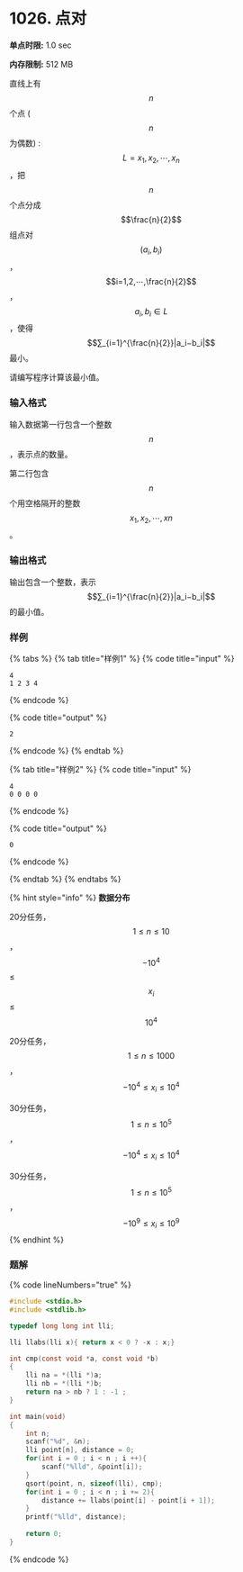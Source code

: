 # 1026. 点对

**单点时限:** 1.0 sec

**内存限制:** 512 MB

直线上有$$n$$ 个点 ($$n$$ 为偶数) : $$L=x_1,x_2,⋯,x_n$$，把$$n$$ 个点分成$$\frac{n}{2}$$ 组点对 $$(a_i,b_i)$$，$$i=1,2,⋯,\frac{n}{2}$$ ，$$a_i,b_i∈L$$，使得 $$∑_{i=1}^{\frac{n}{2}}|a_i−b_i|$$ 最小。

请编写程序计算该最小值。

### 输入格式

输入数据第一行包含一个整数$$n$$ ，表示点的数量。

第二行包含 $$n$$ 个用空格隔开的整数$$x_1,x_2,⋯,xn$$。

### 输出格式

输出包含一个整数，表示$$∑_{i=1}^{\frac{n}{2}}|a_i−b_i|$$的最小值。

### 样例

{% tabs %}
{% tab title="样例1" %}
{% code title="input" %}
```
4
1 2 3 4
```
{% endcode %}

{% code title="output" %}
```
2
```
{% endcode %}
{% endtab %}

{% tab title="样例2" %}
{% code title="input" %}
```
4
0 0 0 0
```
{% endcode %}

{% code title="output" %}
```
0
```
{% endcode %}


{% endtab %}
{% endtabs %}

{% hint style="info" %}
**数据分布**

20分任务，$$1≤n≤10$$， $$−10^4$$≤$$x_i$$≤$$10^4$$

20分任务，$$1≤n≤1000$$，$$−10^4≤x_i≤10^4$$

30分任务，$$1≤n≤10^5$$，$$−10^4≤x_i≤10^4$$

30分任务，$$1≤n≤10^5$$，$$−10^9≤x_i≤10^9$$
{% endhint %}

### 题解

{% code lineNumbers="true" %}
```c
#include <stdio.h> 
#include <stdlib.h>

typedef long long int lli;

lli llabs(lli x){ return x < 0 ? -x : x;}

int cmp(const void *a, const void *b)
{
	lli na = *(lli *)a;
	lli nb = *(lli *)b;
	return na > nb ? 1 : -1 ;
}

int main(void)
{
	int n;
	scanf("%d", &n);
	lli point[n], distance = 0;
	for(int i = 0 ; i < n ; i ++){
		scanf("%lld", &point[i]);
	}
	qsort(point, n, sizeof(lli), cmp);
	for(int i = 0 ; i < n ; i += 2){
		distance += llabs(point[i] - point[i + 1]);
	}
	printf("%lld", distance);
	
	return 0;
}
```
{% endcode %}
